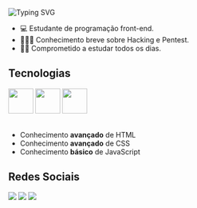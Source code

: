 ![Typing SVG](https://readme-typing-svg.demolab.com/?lines=Olá,+sou+Gabriel!;Sou+estudante+front-end!)

<div class="sobre-mim">

- 💻 Estudante de programação front-end.
- 👨🏻‍💻 Conhecimento breve sobre Hacking e Pentest.
- 💪🏼 Comprometido a estudar todos os dias.
</div>

<div class="tecnologias">
  <h2>Tecnologias</h2>
	<a href="https://www.w3.org/html/" target="_blank"><img width="50" src="https://user-images.githubusercontent.com/25181517/192158954-f88b5814-d510-4564-b285-dff7d6400dad.png"></a>
	<a href="https://www.w3schools.com/css/" target="_blank"><img width="50" src="https://user-images.githubusercontent.com/25181517/183898674-75a4a1b1-f960-4ea9-abcb-637170a00a75.png"></a>
	<a href="https://developer.mozilla.org/en-US/docs/Web/JavaScript" target="_blank"><img width="50" src="https://user-images.githubusercontent.com/25181517/117447155-6a868a00-af3d-11eb-9cfe-245df15c9f3f.png"></a>
</div>
<br>

<div class="tecnologias-text">

  - Conhecimento <strong>avançado</strong> de HTML
  - Conhecimento <strong>avançado</strong> de CSS
  - Conhecimento <strong>básico</strong> de JavaScript
</div>

<div class="redes-ociais">
<h2>Redes Sociais</h2>
	<a href="https://www.instagram.com/jake5sp/" target="_blank"><img src="https://img.shields.io/badge/Instagram-E4405F?style=for-the-badge&logo=instagram&logoColor=white"></a>
	<a href="https://twitter.com/Solitudesx5" target="_blank"><img src="https://img.shields.io/badge/Twitter-1DA1F2?style=for-the-badge&logo=twitter&logoColor=white"></a>
	<a href="https://discord.com/users/1072623547870093403" target="_blank"><img src="https://img.shields.io/badge/Discord-7289DA?style=for-the-badge&logo=discord&logoColor=white"></a>
</div>


